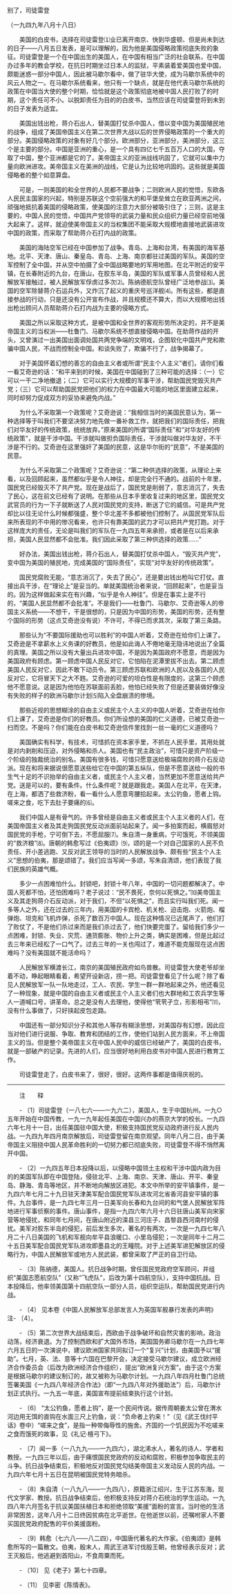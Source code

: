 别了，司徒雷登

（一九四九年八月十八日）



　　美国的白皮书，选择在司徒雷登⑴业已离开南京、快到华盛顿、但是尚未到达的日子——八月五日发表，是可以理解的，因为他是美国侵略政策彻底失败的象征。司徒雷登是一个在中国出生的美国人，在中国有相当广泛的社会联系，在中国办过多年的教会学校，在抗日时期坐过日本人的监狱，平素装着爱美国也爱中国，颇能迷惑一部分中国人，因此被马歇尔看中，做了驻华大使，成为马歇尔系统中的风云人物之一。在马歇尔系统看来，他只有一个缺点，就是在他代表马歇尔系统的政策在中国当大使的整个时期，恰恰就是这个政策彻底地被中国人民打败了的时期，这个责任可不小。以脱卸责任为目的的白皮书，当然应该在司徒雷登将到未到的日子发表为适宜。 

　　美国出钱出枪，蒋介石出人，替美国打仗杀中国人，借以变中国为美国殖民地的战争，组成了美国帝国主义在第二次世界大战以后的世界侵略政策的一个重大的部分。美国侵略政策的对象有好几个部分。欧洲部分，亚洲部分，美洲部分，这三个是主要的部分。中国是亚洲的重心，是一个具有四亿七千五百万人口的大国，夺取了中国，整个亚洲都是它的了。美帝国主义的亚洲战线巩固了，它就可以集中力量向欧洲进攻。美帝国主义在美洲的战线，它是认为比较地巩固的。这些就是美国侵略者的整个如意算盘。 

　　可是，一则美国的和全世界的人民都不要战争；二则欧洲人民的觉悟，东欧各人民民主国家的兴起，特别是苏联这个空前强大的和平堡垒耸立在欧亚两洲之间，顽强地抵抗着美国的侵略政策，使美国的注意力大部分被吸引住了；三则，这是主要的，中国人民的觉悟，中国共产党领导的武装力量和民众组织力量已经空前地强大起来了。这样，就迫使美帝国主义的当权集团不能采取大规模地直接地武装进攻中国的政策，而采取了帮助蒋介石打内战的政策。 

　　美国的海陆空军已经在中国参加了战争。青岛、上海和台湾，有美国的海军基地。北平、天津、唐山、秦皇岛、青岛、上海、南京都驻过美国的军队。美国的空军控制了全中国，并从空中拍摄了全中国战略要地的军用地图。在北平附近的安平镇，在长春附近的九台，在唐山，在胶东半岛，美国的军队或军事人员曾经和人民解放军接触过，被人民解放军俘虏过多次⑵。陈纳德航空队曾经广泛地参战⑶。美国的空军除替蒋介石运兵外，又炸沉了起义的重庆号巡洋舰⑷。所有这些，都是直接参战的行动，只是还没有公开宣布作战，并且规模还不算大，而以大规模地出钱出枪出顾问人员帮助蒋介石打内战为主要的侵略方式。 

　　美国之所以采取这种方式，是被中国和全世界的客观形势所决定的，并不是美帝国主义的当权派——杜鲁门、马歇尔系统不想直接侵略中国。在助蒋作战的开头，又曾演过一出美国出面调处国共两党争端的文明戏，企图软化中国共产党和欺骗中国人民，不战而控制全中国。和谈失败了，欺骗不行了，战争揭幕了。 

　　对于美国怀着幻想的善忘的自由主义者或所谓“民主个人主义”者们，请你们看一看艾奇逊的话：“和平来到的时候，美国在中国碰到了三种可能的选择：（一）它可以一干二净地撤退；（二）它可以实行大规模的军事干涉，帮助国民党毁灭共产党；（三）它可以帮助国民党把他们的权力在中国最大可能的地区里面建立起来，同时却努力促成双方的妥协来避免内战。” 

　　为什么不采取第一个政策呢？艾奇逊说：“我相信当时的美国民意认为，第一种选择等于叫我们不要坚决努力地先做一番补救工作，就把我们的国际责任，把我们对华友好的传统政策，统统放弃。”原来美国的所谓“国际责任”和“对华友好的传统政策”，就是干涉中国。干涉就叫做担负国际责任，干涉就叫做对华友好，不干涉是不行的。艾奇逊在这里强奸了美国的民意，这是华尔街的“民意”，不是美国的民意。 

　　为什么不采取第二个政策呢？艾奇逊说：“第二种供选择的政策，从理论上来看，以及回顾起来，虽然都似乎是令人神往，却是完全行不通的。战前的十年里，国民党已经毁灭不了共产党。现在是战后了，国民党是削弱了，意志消沉了，失去了民心，这在前文已经有了说明。在那些从日本手里收复过来的地区里，国民党文武官员的行为一下子就断送了人民对国民党的支持，断送了它的威信。可是共产党却比以往无论什么时候都强盛，整个华北差不多都被他们控制了。从国民党军队后来所表现的不中用的惨况看来，也许只有靠美国的武力才可以把共产党打跑。对于这样庞大的责任，无论是叫我们的军队在一九四五年来承担，或者是在以后来承担，美国人民显然都不会批准。我们因此采取了第三种供选择的政策……” 

　　好办法，美国出钱出枪，蒋介石出人，替美国打仗杀中国人，“毁灭共产党”，变中国为美国的殖民地，完成美国的“国际责任”，实现“对华友好的传统政策”。 

　　国民党腐败无能，“意志消沉了，失去了民心”，还是要出钱出枪叫它打仗。直接出兵干涉，在“理论上”是妥当的。单就美国统治者来说，“回顾起来”，也是妥当的。因为这样做起来实在有兴趣，“似乎是令人神往”。但是在事实上是不行的，“美国人民显然都不会批准”。不是我们——杜鲁门、马歇尔、艾奇逊等人的帝国主义系统——不想干，干是很想的，只是因为中国的形势，美国的形势，还有整个国际的形势（这点艾奇逊没有说）不许可，不得已而求其次，采取了第三条路。 

　　那些认为“不要国际援助也可以胜利”的中国人听着，艾奇逊在给你们上课了。艾奇逊是不拿薪水上义务课的好教员，他是如此诲人不倦地毫无隐讳地说出了全篇的真理。美国之所以没有大量出兵进攻中国，不是因为美国政府不愿意，而是因为美国政府有顾虑。第一顾虑中国人民反对它，它怕陷在泥潭里拔不出去。第二顾虑美国人民反对它，因此不敢下动员令。第三顾虑苏联和欧洲的人民以及各国的人民反对它，它将冒天下之大不韪。艾奇逊的可爱的坦白性是有限度的，这第三个顾虑他不愿意说。这是因为他怕在苏联面前丢脸，他怕已经失败了但是还要装做好像没有失败的样子的欧洲马歇尔计划⑸陷入全盘崩溃的惨境。 

　　那些近视的思想糊涂的自由主义或民主个人主义的中国人听着，艾奇逊在给你们上课了，艾奇逊是你们的好教员。你们所设想的美国的仁义道德，已被艾奇逊一扫而空。不是吗？你们能在白皮书和艾奇逊信件里找到一丝一毫的仁义道德吗？ 

　　美国确实有科学，有技术，可惜抓在资本家手里，不抓在人民手里，其用处就是对内剥削和压迫，对外侵略和杀人。美国也有“民主政治”，可惜只是资产阶级一个阶级的独裁统治的别名。美国有很多钱，可惜只愿意送给极端腐败的蒋介石反动派。现在和将来据说很愿意送些给它在中国的第五纵队，但是不愿意送给一般的书生气十足的不识抬举的自由主义者，或民主个人主义者，当然更加不愿意送给共产党。送是可以的，要有条件。什么条件呢？就是跟我走。美国人在北平，在天津，在上海，都洒了些救济粉，看一看什么人愿意弯腰拾起来。太公钓鱼，愿者上钩。嗟来之食，吃下去肚子要痛的⑹。 

　　我们中国人是有骨气的。许多曾经是自由主义者或民主个人主义者的人们，在美国帝国主义者及其走狗国民党反动派面前站起来了。闻一多拍案而起，横眉怒对国民党的手枪，宁可倒下去，不愿屈服⑺。朱自清一身重病，宁可饿死，不领美国的“救济粮”⑻。唐朝的韩愈写过《伯夷颂》⑼，颂的是一个对自己国家的人民不负责任、开小差逃跑、又反对武王领导的当时的人民解放战争、颇有些“民主个人主义”思想的伯夷，那是颂错了。我们应当写闻一多颂，写朱自清颂，他们表现了我们民族的英雄气概。 

　　多少一点困难怕什么。封锁吧，封锁十年八年，中国的一切问题都解决了。中国人死都不怕，还怕困难吗？老子说过：“民不畏死，奈何以死惧之。”⑽美帝国主义及其走狗蒋介石反动派，对于我们，不但“以死惧之”，而且实行叫我们死。闻一多等人之外，还在过去的三年内，用美国的卡宾枪、机关枪、迫击炮、火箭炮、榴弹炮、坦克和飞机炸弹，杀死了数百万中国人。现在这种情况已近尾声了，他们打了败仗了，不是他们杀过来而是我们杀过去了，他们快要完蛋了。留给我们多少一点困难，封锁、失业、灾荒、通货膨胀、物价上升之类，确实是困难，但是比起过去三年来已经松了一口气了。过去三年的一关也闯过了，难道不能克服现在这点困难吗？没有美国就不能活命吗？ 

　　人民解放军横渡长江，南京的美国殖民政府如鸟兽散。司徒雷登大使老爷却坐着不动，睁起眼睛看着，希望开设新店，捞一把。司徒雷登看见了什么呢？除了看见人民解放军一队一队地走过，工人、农民、学生一群一群地起来之外，他还看见了一种现象，就是中国的自由主义者或民主个人主义者们也大群地和工农兵学生等人一道喊口号，讲革命。总之是没有人去理他，使得他“茕茕孑立，形影相弔”⑾，没有什么事做了，只好挟起皮包走路。 

　　中国还有一部分知识分子和其他人等存有糊涂思想，对美国存有幻想，因此应当对他们进行说服、争取、教育和团结的工作，使他们站到人民方面来，不上帝国主义的当。但是整个美帝国主义在中国人民中的威信已经破产了，美国的白皮书，就是一部破产的记录。先进的人们，应当很好地利用白皮书对中国人民进行教育工作。 

　　司徒雷登走了，白皮书来了，很好，很好。这两件事都是值得庆祝的。 





------------------

　　注　　释 

　　- 〔1〕司徒雷登（一八七六——一九六二），美国人，生于中国杭州。一九○五年开始在中国传教，一九一九年起任美国在中国兴办的燕京大学的校长。一九四六年七月十一日，出任美国驻中国大使，积极支持国民党反动政府进行反人民内战。一九四九年四月南京解放后，司徒雷登留在南京观望。同年八月二日，由于美帝国主义阻挠中国人民革命胜利的一切努力都已彻底失败，司徒雷登不得不悄然离开中国。 

　　- 〔2〕一九四五年日本投降以后，以侵略中国领土主权和干涉中国内政为目的的美国军队即在中国登陆，侵驻北平、上海、南京、天津、唐山、开平、秦皇岛、静海、青岛等地区，并不断地向解放区进犯。本文中所举的安平镇事件，是一九四六年七月二十九日驻天津美军配合国民党军队进攻河北省香河县安平镇的事件。九台事件，是一九四七年三月一日美军向长春和九台间的和气堡人民解放军阵地进行军事侦察的事件。唐山事件，是指一九四六年六月十六日驻唐山美军向宋家营等地侵扰，和同年七月间，在唐山附近的滦县三河庄子、昌黎县西河南村的侵扰。美军对胶东半岛的侵犯，前后发生多次，著名的有两次，一次是一九四七年八月二十八日美国的飞机和军舰向牟平县浪暖口、小里岛侵犯；一次是同年十二月二十五日美军配合国民党军队进攻即墨县北的王疃院。对于上述美军进犯解放区的侵略行为，中国人民解放军或地方人民武装，都曾采取了严正的自卫行动。 

　　- 〔3〕陈纳德，美国人。抗日战争时期，曾任国民党政府空军顾问，并组织“美国志愿航空队”（又称“飞虎队”，后改为第十四航空队），支持中国抗战。日本投降后，他率领美国第十四航空队一部分人员，组织空运队，帮助国民党进行内战。 

　　- 〔4〕 见本卷《中国人民解放军总部发言人为英国军舰暴行发表的声明》注- 〔4〕。 

　　- 〔5〕第二次世界大战结束后，西欧由于战争破坏和自然灾害的影响，政治动荡，经济衰退。为了控制西欧和扩大国外市场，美国国务卿马歇尔在一九四七年六月五日的一次演说中，建议欧洲国家共同拟订一个“复兴”计划，由美国予以“援助”。七月，英、法、意等十六国在巴黎开会，决定接受马歇尔建议，成立欧洲经济合作委员会（后改为欧洲经济合作组织），提出“欧洲复兴方案”。由于这个方案是根据马歇尔的建议制订的，故又被称为马歇尔计划。一九四八年四月杜鲁门总统签署美国《一九四八年经济合作法》（即“一九四八年对外援助法”）后，马歇尔计划正式执行。一九五一年底，美国宣布提前结束执行这个计划。 

　　- 〔6〕 “太公钓鱼，愿者上钩”，是一个民间传说。据传周朝姜太公曾在渭水河边用无饵的直钩在水面三尺上钓鱼，说：“负命者上钓来！”（见《武王伐纣平话》卷中）“嗟来之食”，是指一种带侮辱性的施舍。齐国的一个饥民因为不吃嗟来之食而饿死的故事，见《礼记·檀弓下》。 

　　- 〔7〕闻一多（一八九九——一九四六），湖北浠水人，著名的诗人、学者和教授。一九四三年以后，由于痛恨国民党政府的反动和腐败，积极参加争取民主的斗争。抗日战争结束后，积极地反对国民党勾结美帝国主义发动反人民的内战。一九四六年七月十五日在昆明被国民党特务暗杀。 

　　- 〔8〕朱自清（一八九八——一九四八），原籍浙江绍兴，生于江苏东海，现代文学家、教授。抗日战争结束后，他积极支持反对蒋介石统治的学生运动。一九四八年六月签名于抗议美国扶植日本和拒绝领取“美援”面粉的宣言。当时他的生活非常困苦，这年八月十二日终因贫病在北平逝世。在他逝世以前，还嘱咐家人不要买国民党政府配售的平价美援面粉。 

　　- 〔9〕韩愈（七六八——八二四），中国唐代著名的大作家。《伯夷颂》是韩愈所写的一篇散文。伯夷，殷末人，周武王进军讨伐殷王朝，他曾经表示反对；武王灭殷后，他逃避到首阳山，不食周粟而死。 

　　- 〔10〕 见《老子》第七十四章。 

　　- 〔11〕 见李密《陈情表》。 


